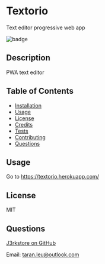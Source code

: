 # Textorio
Text editor progressive web app

![badge](https://img.shields.io/badge/license-MIT-ff69b4)

## Description

PWA text editor

## Table of Contents

- [Installation](#installation)
- [Usage](#usage)
- [License](#license)
- [Credits](#credits)
- [Tests](#tests)
- [Contributing](#contributing)
- [Questions](#questions)

## Usage

Go to https://textorio.herokuapp.com/

## License

MIT

## Questions

[J3rkstore on GitHub](https://github.com/J3rkstore)

Email: taran.leu@outlook.com
